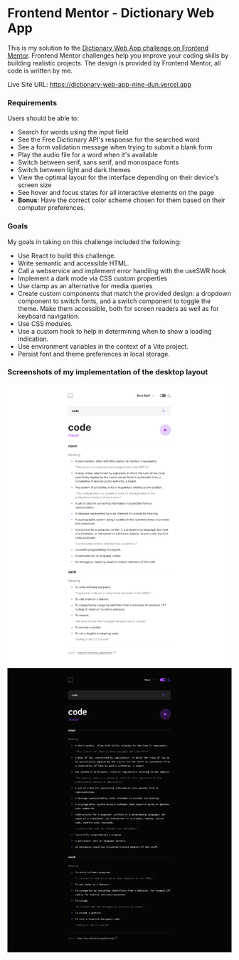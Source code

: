 # Frontend Mentor - Dictionary Web App

This is my solution to the [Dictionary Web App challenge on Frontend Mentor](https://www.frontendmentor.io/challenges/dictionary-web-app-h5wwnyuKFL). Frontend Mentor challenges help you improve your coding skills by building realistic projects. The design is provided by Frontend Mentor, all code is written by me.

Live Site URL: https://dictionary-web-app-nine-dun.vercel.app

### Requirements

Users should be able to:

- Search for words using the input field
- See the Free Dictionary API's response for the searched word
- See a form validation message when trying to submit a blank form
- Play the audio file for a word when it's available
- Switch between serif, sans serif, and monospace fonts
- Switch between light and dark themes
- View the optimal layout for the interface depending on their device's screen size
- See hover and focus states for all interactive elements on the page
- **Bonus**: Have the correct color scheme chosen for them based on their computer preferences.

### Goals

My goals in taking on this challenge included the following:

- Use React to build this challenge.
- Write semantic and accessible HTML.
- Call a webservice and implement error handling with the useSWR hook
- Implement a dark mode via CSS custom properties
- Use clamp as an alternative for media queries
- Create custom components that match the provided design: a dropdown component to switch fonts, and a switch component to toggle the theme. Make them accessible, both for screen readers as well as for keyboard navigation.
- Use CSS modules.
- Use a custom hook to help in determining when to show a loading indication.
- Use environment variables in the context of a Vite project.
- Persist font and theme preferences in local storage.

### Screenshots of my implementation of the desktop layout

![](screenshots/dictionary-desktop-light.png)
![](screenshots/dictionary-desktop-dark.png)
